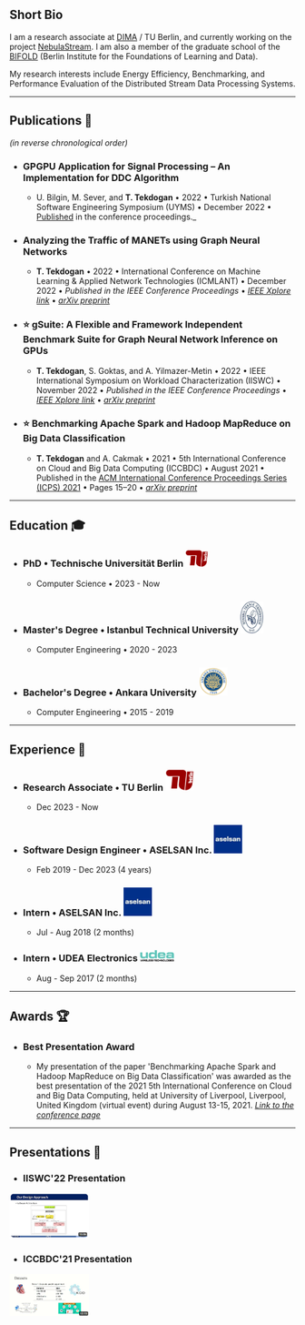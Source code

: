 ## Short Bio
I am a research associate at [DIMA](https://www.tu.berlin/en/dima) / TU Berlin, and currently working on the project [NebulaStream](https://nebula.stream/).
I am also a member of the graduate school of the [BIFOLD](https://www.bifold.berlin/) (Berlin Institute for the Foundations of Learning and Data).

My research interests include Energy Efficiency, Benchmarking, and Performance Evaluation of the Distributed Stream Data Processing Systems.

---


## Publications 📜
_(in reverse chronological order)_

- ### GPGPU Application for Signal Processing – An Implementation for DDC Algorithm
  - U. Bilgin, M. Sever, and **T. Tekdogan** • 2022 • Turkish National Software Engineering Symposium (UYMS) • December 2022 • [Published](https://ekitap.atauni.edu.tr/index.php/16-ulusal-yazilim-muhendisligi-sempozyumu-bildiri-kitabi/) in the conference proceedings._

- ### Analyzing the Traffic of MANETs using Graph Neural Networks
  - **T. Tekdogan** • 2022 • International Conference on Machine Learning & Applied Network Technologies (ICMLANT) • December 2022 • _Published in the IEEE Conference Proceedings_ • [_IEEE Xplore link_](https://ieeexplore.ieee.org/document/9996518) • [_arXiv preprint_](https://arxiv.org/abs/2212.08923)

- ### ⭐ gSuite: A Flexible and Framework Independent Benchmark Suite for Graph Neural Network Inference on GPUs
  - **T. Tekdogan**, S. Goktas, and A. Yilmazer-Metin • 2022 • IEEE International Symposium on Workload Characterization (IISWC) • November 2022 • _Published in the IEEE Conference Proceedings_ • [_IEEE Xplore link_](https://ieeexplore.ieee.org/abstract/document/9975401) • [_arXiv preprint_](https://arxiv.org/abs/2210.11601)

- ### ⭐ Benchmarking Apache Spark and Hadoop MapReduce on Big Data Classification
  - **T. Tekdogan** and A. Cakmak • 2021 • 5th International Conference on Cloud and Big Data Computing (ICCBDC) • August 2021 • Published in the [ACM International Conference Proceedings Series (ICPS) 2021](https://dl.acm.org/doi/fullHtml/10.1145/3481646.3481649) • Pages 15–20 • [_arXiv preprint_](https://arxiv.org/abs/2209.10637)



---

## Education 🎓

- ### PhD • Technische Universität Berlin <img src="./tu.png" width="40">
  - Computer Science • 2023 - Now

- ### Master's Degree • Istanbul Technical University <img src="./itu.jpg" width="40">
  - Computer Engineering • 2020 - 2023

- ### Bachelor's Degree • Ankara University <img src="./au.png" width="50">
  - Computer Engineering • 2015 - 2019

---

## Experience 💼

- ### Research Associate • TU Berlin <img src="./tu.png" width="50">
  - Dec 2023 - Now

- ### Software Design Engineer • ASELSAN Inc.  <img src="./asel.jpg" width="50">
  - Feb 2019 - Dec 2023 (4 years)

- ### Intern • ASELSAN Inc.  <img src="./asel.jpg" width="50">
  - Jul - Aug 2018 (2 months)

- ### Intern • UDEA Electronics  <img src="./udea.png" width="60">
  - Aug - Sep 2017 (2 months)



---

## Awards 🏆

- ### Best Presentation Award
  - My presentation of the paper 'Benchmarking Apache Spark and Hadoop MapReduce on Big Data Classification' was awarded as the best presentation of the 2021 5th International Conference on Cloud and Big Data Computing, held at University of Liverpool, Liverpool, United Kingdom (virtual event) during August 13-15, 2021. [_Link to the conference page_](http://www.iccbdc.org/iccbdc21.html)


---

## Presentations 🎥

- ### IISWC'22 Presentation  
[<img src="./gh1.PNG" width="140">](https://youtu.be/HunX54vqUcc)

- ### ICCBDC'21 Presentation
[<img src="./gh2.PNG" width="140">](https://youtu.be/bikQj8yqIJw)





